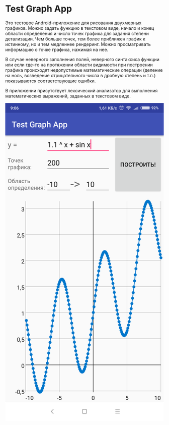 # Test Graph App
Это тестовое Android-приложение для рисования двухмерных графиков.
Можно задать функцию в текстовом виде, начало и конец области определения и число точек графика для задания степени детализации.
Чем больше точек, тем более приближен график к истинному, но и тем медленнее рендеринг.
Можно просматривать информацию о точке графика, нажимая на нее.

В случае неверного заполнения полей, неверного синтаксиса функции или если где-то на протяжении области видимости при построении графика происходят недопустимые математические операции (деление на ноль, возведение отрицательного числа в дробную степень и т.п.) показываются соответствующие ошибки.

В приложении присутствует лексический анализатор для выполнения математических выражений, заданных в текстовом виде.


![App Screenshot](https://raw.githubusercontent.com/CaliforniaMountainSnake/android_graph_app/master/screenshots/Screenshot_2018-09-12-09-06-22-928_com.example4.user.testplottingapp4.png "App Screenshot")

